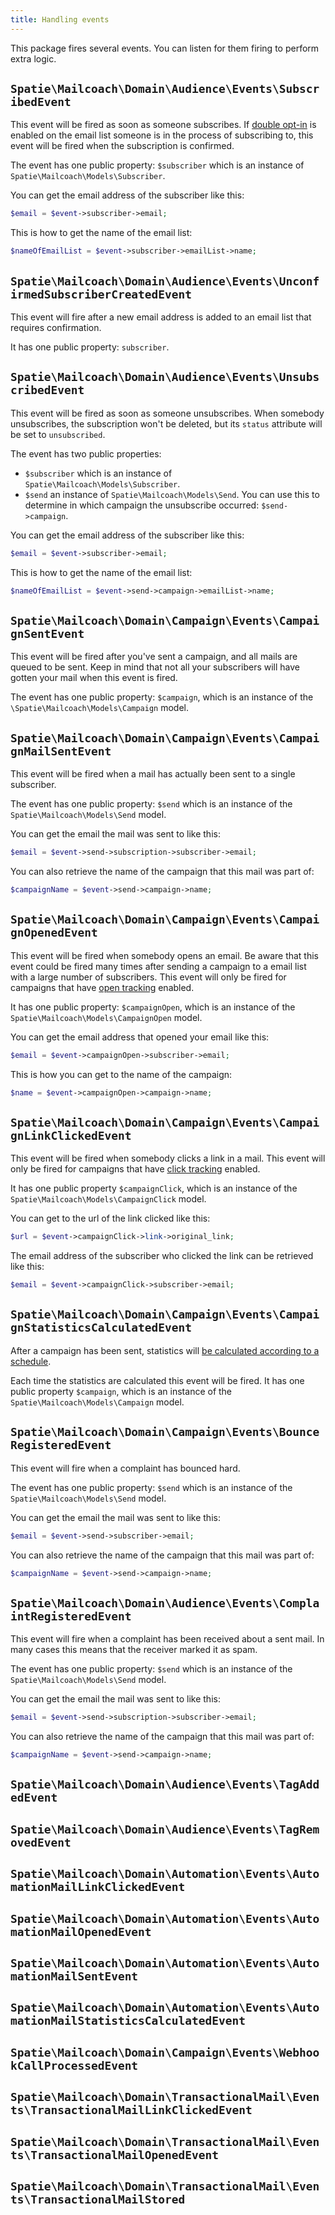 ```yaml
---
title: Handling events
---
```


This package fires several events. You can listen for them firing to perform extra logic.

## `Spatie\Mailcoach\Domain\Audience\Events\SubscribedEvent`

This event will be fired as soon as someone subscribes. If [double opt-in](/docs/self-hosted/v7/audience/using-double-opt-in) is enabled on the email list someone is in the process of subscribing to, this event will be fired when the subscription is confirmed.

The event has one public property: `$subscriber` which is an instance of `Spatie\Mailcoach\Models\Subscriber`.

You can get the email address of the subscriber like this:

```php
$email = $event->subscriber->email;
```

This is how to get the name of the email list:

```php
$nameOfEmailList = $event->subscriber->emailList->name;
```

## `Spatie\Mailcoach\Domain\Audience\Events\UnconfirmedSubscriberCreatedEvent`

This event will fire after a new email address is added to an email list that requires confirmation.

It has one public property: `subscriber`.

## `Spatie\Mailcoach\Domain\Audience\Events\UnsubscribedEvent`

This event will be fired as soon as someone unsubscribes. When somebody unsubscribes, the subscription won't be deleted, but its `status` attribute will be set to `unsubscribed`.

The event has two public properties:
- `$subscriber` which is an instance of `Spatie\Mailcoach\Models\Subscriber`.
- `$send` an instance of `Spatie\Mailcoach\Models\Send`. You can use this to determine in which campaign the unsubscribe occurred: `$send->campaign`.

You can get the email address of the subscriber like this:

```php
$email = $event->subscriber->email;
```

This is how to get the name of the email list:

```php
$nameOfEmailList = $event->send->campaign->emailList->name;
```

## `Spatie\Mailcoach\Domain\Campaign\Events\CampaignSentEvent`

This event will be fired after you've sent a campaign, and all mails are queued to be sent. Keep in mind that not all your subscribers will have gotten your mail when this event is fired.

The event has one public property: `$campaign`, which is an instance of the `\Spatie\Mailcoach\Models\Campaign` model.

## `Spatie\Mailcoach\Domain\Campaign\Events\CampaignMailSentEvent`

This event will be fired when a mail has actually been sent to a single subscriber.

The event has one public property: `$send` which is an instance of the `Spatie\Mailcoach\Models\Send` model.

You can get the email the mail was sent to like this:

```php
$email = $event->send->subscription->subscriber->email;
```

You can also retrieve the name of the campaign that this mail was part of:

```php
$campaignName = $event->send->campaign->name;
```

## `Spatie\Mailcoach\Domain\Campaign\Events\CampaignOpenedEvent`

This event will be fired when somebody opens an email. Be aware that this event could be fired many times after sending a campaign to a email list with a large number of subscribers. This event will only be fired for campaigns that have [open tracking](/docs/self-hosted/v7/automations/tracking-opens) enabled.

It has one public property: `$campaignOpen`, which is an instance of the `Spatie\Mailcoach\Models\CampaignOpen` model.

You can get the email address that opened your email like this:

```php
$email = $event->campaignOpen->subscriber->email;
```

This is how you can get to the name of the campaign:

```php
$name = $event->campaignOpen->campaign->name;
```

## `Spatie\Mailcoach\Domain\Campaign\Events\CampaignLinkClickedEvent`

This event will be fired when somebody clicks a link in a mail. This event will only be fired for campaigns that have [click tracking](/docs/self-hosted/v7/automations/tracking-clicks) enabled.

It has one public property `$campaignClick`, which is an instance of the `Spatie\Mailcoach\Models\CampaignClick` model.

You can get to the url of the link clicked like this:

```php
$url = $event->campaignClick->link->original_link;
```

The email address of the subscriber who clicked the link can be retrieved like this:

```php
$email = $event->campaignClick->subscriber->email;
```

## `Spatie\Mailcoach\Domain\Campaign\Events\CampaignStatisticsCalculatedEvent`

After a campaign has been sent, statistics will [be calculated according to a schedule](/docs/self-hosted/v7/campaigns/viewing-statistics-of-a-sent-campaign).

Each time the statistics are calculated this event will be fired. It has one public property `$campaign`, which is an instance of the `Spatie\Mailcoach\Models\Campaign` model.

## `Spatie\Mailcoach\Domain\Campaign\Events\BounceRegisteredEvent`

This event will fire when a complaint has bounced hard.

The event has one public property: `$send` which is an instance of the `Spatie\Mailcoach\Models\Send` model.

You can get the email the mail was sent to like this:

```php
$email = $event->send->subscriber->email;
```

You can also retrieve the name of the campaign that this mail was part of:

```php
$campaignName = $event->send->campaign->name;
```

## `Spatie\Mailcoach\Domain\Audience\Events\ComplaintRegisteredEvent`

This event will fire when a complaint has been received about a sent mail. In many cases this means that the receiver marked it as spam.

The event has one public property: `$send` which is an instance of the `Spatie\Mailcoach\Models\Send` model.

You can get the email the mail was sent to like this:

```php
$email = $event->send->subscription->subscriber->email;
```

You can also retrieve the name of the campaign that this mail was part of:

```php
$campaignName = $event->send->campaign->name;
```

## `Spatie\Mailcoach\Domain\Audience\Events\TagAddedEvent`

## `Spatie\Mailcoach\Domain\Audience\Events\TagRemovedEvent`

## `Spatie\Mailcoach\Domain\Automation\Events\AutomationMailLinkClickedEvent`

## `Spatie\Mailcoach\Domain\Automation\Events\AutomationMailOpenedEvent`

## `Spatie\Mailcoach\Domain\Automation\Events\AutomationMailSentEvent`

## `Spatie\Mailcoach\Domain\Automation\Events\AutomationMailStatisticsCalculatedEvent`

## `Spatie\Mailcoach\Domain\Campaign\Events\WebhookCallProcessedEvent`

## `Spatie\Mailcoach\Domain\TransactionalMail\Events\TransactionalMailLinkClickedEvent`

## `Spatie\Mailcoach\Domain\TransactionalMail\Events\TransactionalMailOpenedEvent`

## `Spatie\Mailcoach\Domain\TransactionalMail\Events\TransactionalMailStored`
